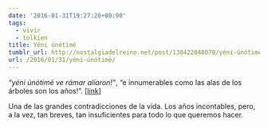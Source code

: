 ```yaml
---
date: '2016-01-31T19:27:26+00:00'
tags:
  - vivir
  - tolkien
title: Yéni únótimë
tumblr_url: http://nostalgiadelreino.net/post/138422048070/yéni-únótimë
url: /2016/01/31/yéni-únótimë/
---
```


<p><i>“yéni únótimë ve rámar aliaron!”</i>, “e innumerables como las alas de los árboles son los años!”. [<a href="https://es.wikipedia.org/wiki/Nam%C3%A1ri%C3%AB">link</a>]</p><p>Una de las grandes contradicciones de la vida. Los años incontables, pero, a la vez, tan breves, tan insuficientes para todo lo que queremos hacer.</p>